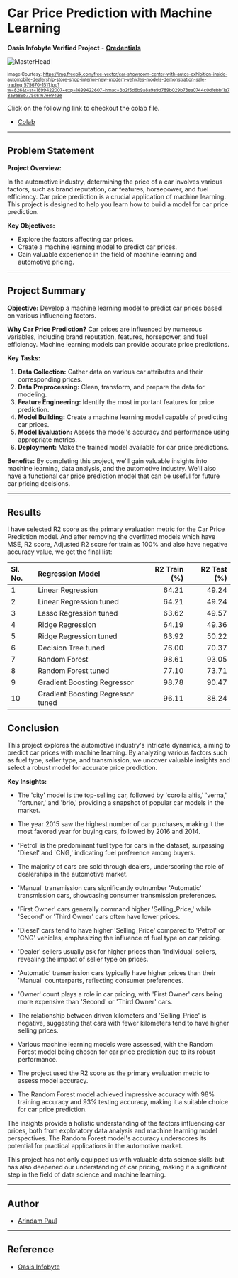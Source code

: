 # Car Price Prediction with Machine Learning

**Oasis Infobyte Verified Project** - [**Credentials**](https://drive.google.com/file/d/1k2DHhBqQk2JLrBxqOKs8hCuodR3HNPrY/view)

![MasterHead](https://img.freepik.com/free-vector/car-showroom-center-with-autos-exhibition-inside-automobile-dealership-store-shop-interior-new-modern-vehicles-models-demonstration-sale-trading_575670-1511.jpg?w=826&t=st=1699422007~exp=1699422607~hmac=3b2f5d6b9a8a9a9d789b029b73ea0744c0dfebbf1a78a9a89b775c6167ee943e)

<font size="1">Image Courtesy: https://img.freepik.com/free-vector/car-showroom-center-with-autos-exhibition-inside-automobile-dealership-store-shop-interior-new-modern-vehicles-models-demonstration-sale-trading_575670-1511.jpg?w=826&t=st=1699422007~exp=1699422607~hmac=3b2f5d6b9a8a9a9d789b029b73ea0744c0dfebbf1a78a9a89b775c6167ee943e</font>

Click on the following link to checkout the colab file.
- [Colab](https://colab.research.google.com/drive/1n4thlpzHBQJe5JXhfyZ6SpRu20KDksWJ?usp=sharing)


---

## Problem Statement

**Project Overview:**

In the automotive industry, determining the price of a car involves various factors, such as brand reputation, car features, horsepower, and fuel efficiency. Car price prediction is a crucial application of machine learning. This project is designed to help you learn how to build a model for car price prediction.

**Key Objectives:**

- Explore the factors affecting car prices.
- Create a machine learning model to predict car prices.
- Gain valuable experience in the field of machine learning and automotive pricing.

---

## Project Summary

**Objective:** Develop a machine learning model to predict car prices based on various influencing factors.

**Why Car Price Prediction?** Car prices are influenced by numerous variables, including brand reputation, features, horsepower, and fuel efficiency. Machine learning models can provide accurate price predictions.

**Key Tasks:**

1. **Data Collection:** Gather data on various car attributes and their corresponding prices.
2. **Data Preprocessing:** Clean, transform, and prepare the data for modeling.
3. **Feature Engineering:** Identify the most important features for price prediction.
4. **Model Building:** Create a machine learning model capable of predicting car prices.
5. **Model Evaluation:** Assess the model's accuracy and performance using appropriate metrics.
6. **Deployment:** Make the trained model available for car price predictions.

**Benefits:** By completing this project, we'll gain valuable insights into machine learning, data analysis, and the automotive industry. We'll also have a functional car price prediction model that can be useful for future car pricing decisions.

---

## Results

I have selected R2 score as the primary evaluation metric for the Car Price Prediction model. And after removing the overfitted models which have MSE, R2 score, Adjusted R2 score for train as 100% and also have negative accuracy value, we get the final list:

| Sl. No. | Regression Model      |   R2 Train (%) |   R2 Test (%) |
|:--------|:--------------------------|---------------:|--------------:|
|    1    | Linear Regression         |       64.21  |      49.24 |
|    2    | Linear Regression tuned       |       64.21  |      49.24 |
|    3    | Lasso Regression tuned       |       63.62 |      49.57 |
|    4    | Ridge Regression         |       64.19 |      49.36 |
|    5    | Ridge Regression tuned        |       63.92 |      50.22 |
|    6    | Decision Tree tuned         |       76.00 |      70.37 |
|    7    | Random Forest         |       98.61 |      93.05 |
|    8    | Random Forest tuned        |       77.10 |      73.71 |
|    9    | Gradient Boosting Regressor         |       98.78 |      90.47 |
|    10    | Gradient Boosting Regressor tuned        |       96.11 |      88.24 |

## Conclusion

This project explores the automotive industry's intricate dynamics, aiming to predict car prices with machine learning. By analyzing various factors such as fuel type, seller type, and transmission, we uncover valuable insights and select a robust model for accurate price prediction.

**Key Insights:**

- The 'city' model is the top-selling car, followed by 'corolla altis,' 'verna,' 'fortuner,' and 'brio,' providing a snapshot of popular car models in the market.

- The year 2015 saw the highest number of car purchases, making it the most favored year for buying cars, followed by 2016 and 2014.

- 'Petrol' is the predominant fuel type for cars in the dataset, surpassing 'Diesel' and 'CNG,' indicating fuel preference among buyers.

- The majority of cars are sold through dealers, underscoring the role of dealerships in the automotive market.

- 'Manual' transmission cars significantly outnumber 'Automatic' transmission cars, showcasing consumer transmission preferences.

- 'First Owner' cars generally command higher 'Selling_Price,' while 'Second' or 'Third Owner' cars often have lower prices.

- 'Diesel' cars tend to have higher 'Selling_Price' compared to 'Petrol' or 'CNG' vehicles, emphasizing the influence of fuel type on car pricing.

- 'Dealer' sellers usually ask for higher prices than 'Individual' sellers, revealing the impact of seller type on prices.

- 'Automatic' transmission cars typically have higher prices than their 'Manual' counterparts, reflecting consumer preferences.

- 'Owner' count plays a role in car pricing, with 'First Owner' cars being more expensive than 'Second' or 'Third Owner' cars.

- The relationship between driven kilometers and 'Selling_Price' is negative, suggesting that cars with fewer kilometers tend to have higher selling prices.

- Various machine learning models were assessed, with the Random Forest model being chosen for car price prediction due to its robust performance.

- The project used the R2 score as the primary evaluation metric to assess model accuracy.

- The Random Forest model achieved impressive accuracy with 98% training accuracy and 93% testing accuracy, making it a suitable choice for car price prediction.

The insights provide a holistic understanding of the factors influencing car prices, both from exploratory data analysis and machine learning model perspectives. The Random Forest model's accuracy underscores its potential for practical applications in the automotive market.

This project has not only equipped us with valuable data science skills but has also deepened our understanding of car pricing, making it a significant step in the field of data science and machine learning.

---

## Author

- [Arindam Paul](https://www.linkedin.com/in/arindam-paul-19a085187/)

---

## Reference
 - [Oasis Infobyte](https://oasisinfobyte.com/)
